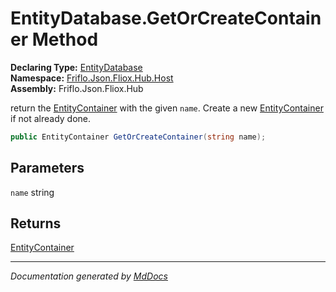 ﻿<!--  
  <auto-generated>   
    The contents of this file were generated by a tool.  
    Changes to this file may be list if the file is regenerated  
  </auto-generated>   
-->

# EntityDatabase.GetOrCreateContainer Method

**Declaring Type:** [EntityDatabase](../index.md)  
**Namespace:** [Friflo.Json.Fliox.Hub.Host](../../index.md)  
**Assembly:** Friflo.Json.Fliox.Hub

return the [EntityContainer](../../EntityContainer/index.md) with the given `name`. Create a new [EntityContainer](../../EntityContainer/index.md) if not already done.

```csharp
public EntityContainer GetOrCreateContainer(string name);
```

## Parameters

`name`  string

## Returns

[EntityContainer](../../EntityContainer/index.md)

___

*Documentation generated by [MdDocs](https://github.com/ap0llo/mddocs)*
